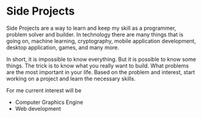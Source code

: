 # Side Projects

Side Projects are a way to learn and keep my skill as a programmer, problem solver and builder. In technology there are many things that is going on, machine learning, cryptography, mobile application development, desktop application, games, and many more.

In short, it is impossible to know everything. But it is possible to know some things. The trick is to know what you really want to build. What problems are the most important in your life. Based on the problem and interest, start working on a project and learn the necessary skills. 

For me current interest will be

* Computer Graphics Engine
* Web development 

